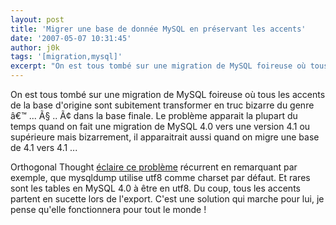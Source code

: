 ```yaml
---
layout: post
title: 'Migrer une base de donnée MySQL en préservant les accents'
date: '2007-05-07 10:31:45'
author: j0k
tags: '[migration,mysql]'
excerpt: "On est tous tombé sur une migration de MySQL foireuse où tous les accents de la base d'origine sont subitement transformer en truc bizarre du genre â€™ ... Ã§ .. Ã¢ dans la base finale.     \nLe problème apparait la plupart du temps quand on fait une migration de MySQL 4.0 vers une version 4.1 ou supérieure mais bizarrement, il apparaitrait aussi quand on migre      …"
---
```


On est tous tombé sur une migration de MySQL foireuse où tous les accents de la base d'origine sont subitement transformer en truc bizarre du genre â€™ ... Ã§ .. Ã¢ dans la base finale.
Le problème apparait la plupart du temps quand on fait une migration de MySQL 4.0 vers une version 4.1 ou supérieure mais bizarrement, il apparaitrait aussi quand on migre une base de 4.1 vers 4.1 ...

Orthogonal Thought [éclaire ce problème](http://www.orthogonalthought.com/blog/index.php/2007/05/mysql-database-migration-and-special-characters/) récurrent en remarquant par exemple, que mysqldump utilise utf8 comme charset par défaut. Et rares sont les tables en MySQL 4.0 à être en utf8. Du coup, tous les accents partent en sucette lors de l'export.   C'est une solution qui marche pour lui, je pense qu'elle fonctionnera pour tout le monde !
